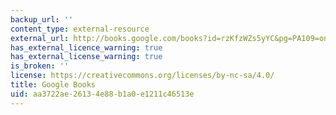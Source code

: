 ```yaml
---
backup_url: ''
content_type: external-resource
external_url: http://books.google.com/books?id=rzKfzWZs5yYC&pg=PA109=onepage
has_external_licence_warning: true
has_external_license_warning: true
is_broken: ''
license: https://creativecommons.org/licenses/by-nc-sa/4.0/
title: Google Books
uid: aa3722ae-2613-4e88-b1a0-e1211c46513e
---
```


